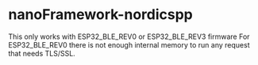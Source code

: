# nanoFramework-nordicspp
This only works with ESP32_BLE_REV0 or ESP32_BLE_REV3 firmware
For ESP32_BLE_REV0 there is not enough internal memory to run any request that needs TLS/SSL.
